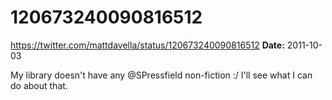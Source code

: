 # 120673240090816512
https://twitter.com/mattdavella/status/120673240090816512
**Date:** 2011-10-03

My library doesn't have any @SPressfield non-fiction :/ I'll see what I can do about that.
